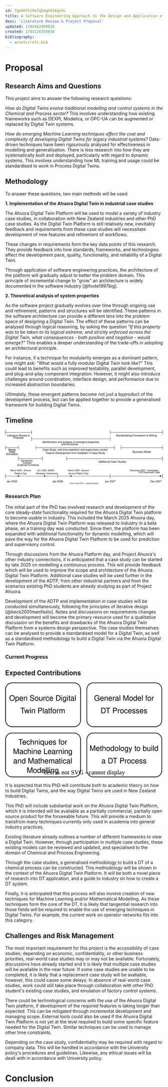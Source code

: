 ```yaml
---
id: 7ge60f5z9a7qkmgh836qxdv
title: A Software Engineering Approach to the Design and Application of Digital Twins in Industrial Chemical Processes
desc: 'Literature Review & Project Proposal'
updated: 1745462908820
created: 1743126355038
bibliography:
  - assets/refs.bib
---
```


<!---
% Segue from lit review, talking about what gaps and potential new research ideas there are.


% talk about the need for a generalised method of building digital twins, and how this could be achieved.


% From the literature, start to identify some of the key characteristics that will aid in the development of a generalised method of building digital twins.


% Discuss research questions, methodology for development - pull from the proposal i've already written.

- Wrap up by explaining how you can tell if the project is successful.

-->

# Proposal

## Research Aims and Questions

<!---
The core questions or hypotheses you're trying to answer.
Often phrased clearly and precisely, e.g.:
"To investigate whether..."
"How can X be improved by Y?"
-->

This project aims to answer the following research questions:

*How do Digital Twins evolve traditional modelling and control systems in the Chemical and Process sector?* This involves understanding how existing frameworks such as DEXPI, Modelica, or OPC-UA can be augmented or replaced by Digital Twin systems. 


*How do emerging Machine Learning techniques affect the cost and complexity of developing Digital Twins for legacy industrial systems?* Data-driven techniques have been rigourously analysed for effectiveness in modelling and generalisation. There is less research into how they are systematically built and deployed, particularly with regard to dynamic systems. This involves understanding how ML training and usage could be standardised to work in Process Digital Twins. 


## Methodology
<!--
How will you answer your research questions?
Details of methods, experiments, case studies, simulations, or theoretical frameworks.
Tools, data sources, analysis techniques.
-->

To answer these questions, two main methods will be used:


**1. Implementation of the Ahuora Digital Twin in industrial case studies**

The Ahuora Digital Twin Platform will be used to model a variety of industry case studies, in collaboration with New Zealand industries and other PhD case studies. As the Digital Twin Platform is still relatively new, inevitably feedback and requirements from these case studies will necessitate development of new features and refinement of workflows.

These changes in requirements form the key data points of this research. They provide feedback into how standards, frameworks, and technologies affect the development pace, quality, functionality, and reliability of a Digital Twin.

Through application of software engineering practices, the architecture of the platform will gradually adjust to better the problem domain. This principle of incremental change to "grow" an architecture is widely documented in the software industry [@foote1997big].


**2. Theoretical analysis of system properties**

As the software project gradually evolves over time through ongoing use and refinement, patterns and structures will be identified. These patterns in the software architecture can provide a different lens into the problem space of designing a Digital Twin. The effect of these patterns can be analysed through logical reasoning, by asking the question *"If this property was to be taken to its logical extreme, and strictly enforced across the Digital Twin, what consequences - both positive and negative - would emerge?"* This enables a deeper understanding of the trade-offs in adopting an architectural principle.

For instance, if a technique for modularity emerges as a dominant pattern, one might ask: "What would a fully modular Digital Twin look like?" 
This could lead to benefits such as improved testability, parallel development, and plug-and-play component integration. However, it might also introduce challenges around coordination, interface design, and performance due to increased abstraction boundaries.

Ultimately, these emergent patterns become not just a byproduct of the development process, but can be applied together to provide a generalised framework for building Digital Twins.

<!---
In the appendix, include some potential characteristics, and some potential case studies
Potential characteristics avaliable in phd.potential_characteristics.md
-->

## Timeline

![Estimated PhD Timeline](assets/timeline.drawio.svg)


### Research Plan

<!---
Research plan
A Gantt chart or milestones (e.g. months 6–12: prototype; 12–18: case study).
Break it down to show progress made and what’s coming.
-->

The initial part of the PhD has involved research and development of the core steady-state functionality required for the Ahuora Digital Twin platform to become usable in industry. This included the March 2025 Ahuora day, where the Ahuora Digital Twin Platform was released to industry in a beta phase, an a training day was conducted. Since then, the platform has been expanded with additional functionality for dynamic modelling, which will pave the way for the Ahuora Digital Twin Platform to be used for prediction and supervisory control.

Through discussions from the Ahuora Platform day, and Project Ahuora's other industry connections, it is anticipated that a case study can be started by late 2025 on modelling a continuous process. This will provide feedback which will be used to improve the scope and architecture of the Ahuora Digital Twin Platform.  Additional case studies will be used further in the development of the ADTP, from other industrial partners and from the scenarios existing PhD students are already studying as part of Project Ahuora. 

Development of the ADTP and implementation in case studies will be conducted simultaneously, following the principles of iterative design [@beck2001manifesto]. Notes and discussions on requirements changes and development will become the primary resource used for a qualitative discussion on the benefits and drawbacks of the Ahuora Digital Twin Platform from a systems design perspective. The case studies themselves can be analysed to provide a standardised model for a Digital Twin, as well as a standardised methodology to build a Digital Twin via the Ahuora Digital Twin Platform.





### Current Progress
<!---
What you've done: experiments, models, code, papers, reviews, etc.
Can include early results or pilot studies.
-->

## Expected Contributions

<!--
What will your research contribute to knowledge, practice, or theory?
How will it make a difference?
-->

![Anticipated PhD Outcomes](assets/outcomes.drawio.svg)

It is expected that this PhD will contribute both to academic theory on how to build Digital Twins, and the way Digital Twins are used in New Zealand Industries. 

This PhD will include substantial work on the Ahuora Digital Twin Platform, which it is intended will be avaliable as a partially commercial, partially open source product for the forseeable future. This will provide a medium to transfrom many techniques currently only used in academia into general industry practices.

Existing literature already outlines a number of different frameworks to view a Digital Twin. However, through participation in multiple case studies, these existing models can be reviewed and updated, and specialised to the domain of Chemical and Process Engineering. 

Through the case studies, a generalised methodology to build a DT of a chemical process can be constructed. This methodology will be shown in the context of the Ahuora Digital Twin Platform. It will be both a novel piece of research into DT application, and a guide to industry on how to create a DT system.

Finally, it is anticipated that this process will also involve creation of new techniques for Machine Learning and/or Mathematical Modelling. As these techniques form the core of the DT, it is likely that tangential research into those fields will be required to enable the use of emerging techniques in Digital Twins. For example, the current work on operator networks fits into this category.



## Challenges and Risk Management

<!---
What are the uncertainties or limitations?
How will you address or mitigate them?
Ethical considerations
-->

The most important requirement for this project is the accessibility of case studies; depending on economic, confidentiality, or other business priorities, real-world case studies may or may not be avaliable. Fortunately, discussions have already started and it is likely that multiple case studies will be avaliable in the near future. If some case studies are unable to be completed, it is likely that a replacement case study will be avaliable, however, this could cause some delays. In absence of real-world case studies, work could still take place through collaboration with other PhD student's existing case studies, and emulation of factory control systems. 

There could be technological concerns with the use of the Ahuora Digital Twin platform, if development of the required features is taking longer than expected. This can be mitigated through incremental development and managing scope. External tools could also be used if the Ahuora Digital Twin Platform is not yet at the level required to build some specific feature needed for the Digital Twin. Similar techniques can be used to manage other time constraints.

Depending on the case study, confidentiality may be required with regard to company data. This will be handled in accordance with the University policy's procedures and guidelines. Likewise, any ethical issues will be dealt with in accordance with University policy. 




# Conclusion
